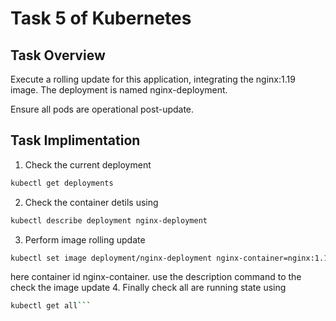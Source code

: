 # Task 5 of Kubernetes

## Task Overview
Execute a rolling update for this application, integrating the nginx:1.19 image. The deployment is named nginx-deployment.

Ensure all pods are operational post-update.

## Task Implimentation
1. Check the current deployment
```bash 
kubectl get deployments

```
2. Check the container detils using
```bash 
kubectl describe deployment nginx-deployment
```
3. Perform image rolling update
```bash 
kubectl set image deployment/nginx-deployment nginx-container=nginx:1.19
```
here container id nginx-container. use the description command to the check the image update 
4. Finally check all are running state using
```bash
kubectl get all```